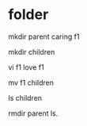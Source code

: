 # folder

mkdir parent
caring f1

mkdir children

vi f1
love f1

mv f1 children

ls children

rmdir parent
ls.
